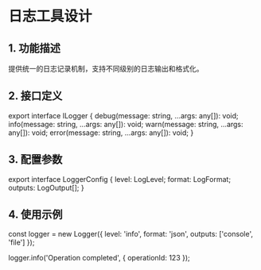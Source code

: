 # 日志工具设计

## 1. 功能描述
提供统一的日志记录机制，支持不同级别的日志输出和格式化。

## 2. 接口定义
export interface ILogger {
    debug(message: string, ...args: any[]): void;
    info(message: string, ...args: any[]): void;
    warn(message: string, ...args: any[]): void;
    error(message: string, ...args: any[]): void;
}

## 3. 配置参数
export interface LoggerConfig {
    level: LogLevel;
    format: LogFormat;
    outputs: LogOutput[];
}

## 4. 使用示例
const logger = new Logger({
    level: 'info',
    format: 'json',
    outputs: ['console', 'file']
});

logger.info('Operation completed', { operationId: 123 });
